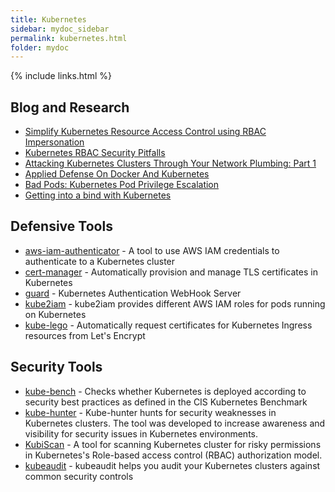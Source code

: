 ```yaml
---
title: Kubernetes
sidebar: mydoc_sidebar
permalink: kubernetes.html
folder: mydoc
---
```


{% include links.html %}


## Blog and Research

* [Simplify Kubernetes Resource Access Control using RBAC Impersonation](https://www.cncf.io/blog/2020/09/17/simplify-kubernetes-resource-access-control-using-rbac-impersonation/)
* [Kubernetes RBAC Security Pitfalls](https://www.impidio.com/blog/kubernetes-rbac-security-pitfalls)
* [Attacking Kubernetes Clusters Through Your Network Plumbing: Part 1](https://www.cyberark.com/resources/threat-research-blog/attacking-kubernetes-clusters-through-your-network-plumbing-part-1)
* [Applied Defense On Docker And Kubernetes](https://www.youtube.com/watch?v=auC712hFJes)
* [Bad Pods: Kubernetes Pod Privilege Escalation](https://labs.bishopfox.com/tech-blog/bad-pods-kubernetes-pod-privilege-escalation)
* [Getting into a bind with Kubernetes](https://raesene.github.io/blog/2021/01/16/Getting-Into-A-Bind-with-Kubernetes/)


## Defensive Tools

* [aws-iam-authenticator](https://github.com/kubernetes-sigs/aws-iam-authenticator) - A tool to use AWS IAM credentials to authenticate to a Kubernetes cluster
* [cert-manager](https://github.com/jetstack/cert-manager) - Automatically provision and manage TLS certificates in Kubernetes
* [guard](https://github.com/appscode/guard) - Kubernetes Authentication WebHook Server 
* [kube2iam](https://github.com/jtblin/kube2iam) - kube2iam provides different AWS IAM roles for pods running on Kubernetes
* [kube-lego](https://github.com/jetstack/kube-lego) - Automatically request certificates for Kubernetes Ingress resources from Let's Encrypt

## Security Tools

* [kube-bench](https://github.com/aquasecurity/kube-bench) - Checks whether Kubernetes is deployed according to security best practices as defined in the CIS Kubernetes Benchmark
* [kube-hunter](https://github.com/aquasecurity/kube-hunter) - Kube-hunter hunts for security weaknesses in Kubernetes clusters. The tool was developed to increase awareness and visibility for security issues in Kubernetes environments. 
* [KubiScan](https://github.com/cyberark/KubiScan) - A tool for scanning Kubernetes cluster for risky permissions in Kubernetes's Role-based access control (RBAC) authorization model.
* [kubeaudit](https://github.com/Shopify/kubeaudit) - kubeaudit helps you audit your Kubernetes clusters against common security controls
